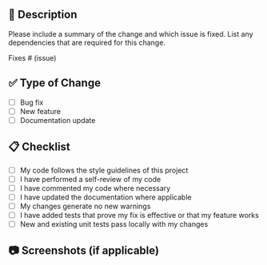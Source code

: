 ## 📌 Description
Please include a summary of the change and which issue is fixed. List any dependencies that are required for this change.

Fixes # (issue)

## ✅ Type of Change
- [ ] Bug fix
- [ ] New feature
- [ ] Documentation update

## 📋 Checklist
- [ ] My code follows the style guidelines of this project
- [ ] I have performed a self-review of my code
- [ ] I have commented my code where necessary
- [ ] I have updated the documentation where applicable
- [ ] My changes generate no new warnings
- [ ] I have added tests that prove my fix is effective or that my feature works
- [ ] New and existing unit tests pass locally with my changes

## 📷 Screenshots (if applicable)
